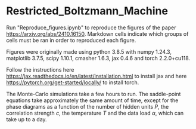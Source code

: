 # Restricted_Boltzmann_Machine
Run "Reproduce_figures.ipynb" to reproduce the figures of the paper https://arxiv.org/abs/2410.16150.
Markdown cells indicate which groups of cells must be ran in order to reproduced each figure.

Figures were originally made using python 3.8.5 with numpy 1.24.3, matplotlib 3.7.5, scipy 1.10.1, cmasher 1.6.3, jax 0.4.6 and torch 2.2.0+cu118.

Follow the instructions here https://jax.readthedocs.io/en/latest/installation.html to install jax and here https://pytorch.org/get-started/locally/ to install torch.

The Monte-Carlo simulations take a few hours to run. The saddle-point equations take approximately the same amount of time, except for the phase diagrams as a function
of the number of hidden units $P$, the correlation strength $c$, the temperature $T$ and the data load $\alpha$, which can take up to a day.
